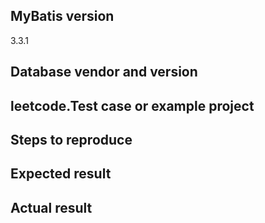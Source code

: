 <!--
❌ 不要在这里问问题❗️
⭕️ 请将您的问题发送到邮件列表
請用英文寫
https://groups.google.com/group/mybatis-user

Question?
======================
Please use the mailing list. http://groups.google.com/group/mybatis-user
Questions on this tracker will be closed without comment.

Bug report?
======================
Please fill out the BUG REPORT FORM below.

To fix a bug, we need to reproduce it first.
And we spend a lot of time just trying to reproduce the reported problem, so please consider creating a failing test case or an example project.

- How to create a test case : https://github.com/mybatis/mybatis-3/wiki/Unit-leetcode.Test
- How to create a good example : http://sscce.org
- How to upload your project to GitHub: https://help.github.com/articles/adding-an-existing-project-to-github-using-the-command-line/

Feature request?
=======================
- Please delete the BUG REPORT FORM below and describe the feature.
- It is a good idea to discuss your changes on the mailing list to get feedback from the community. http://groups.google.com/group/mybatis-user
- If you have a patch with unit tests, send a pull request. Please see the wiki page : https://github.com/mybatis/mybatis-3/wiki/Contribute
-->

<!-- BUG REPORT FORM -->

## MyBatis version
3.3.1

## Database vendor and version

## leetcode.Test case or example project

## Steps to reproduce

## Expected result

## Actual result

